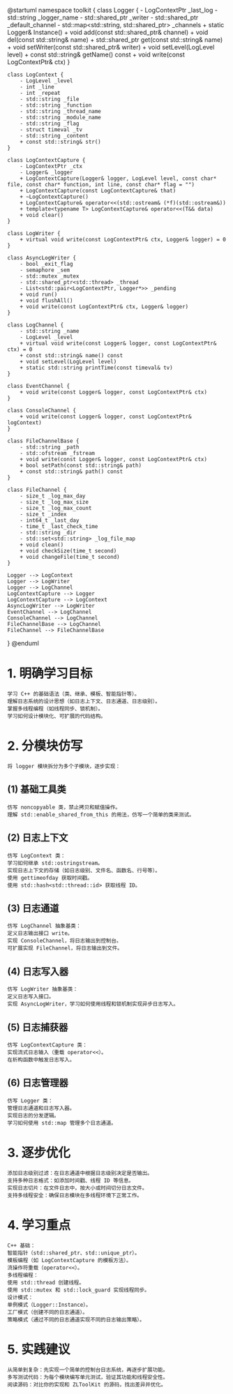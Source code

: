 @startuml
namespace toolkit {
    class Logger {
        - LogContextPtr _last_log
        - std::string _logger_name
        - std::shared_ptr<LogWriter> _writer
        - std::shared_ptr<LogChannel> _default_channel
        - std::map<std::string, std::shared_ptr<LogChannel>> _channels
        + static Logger& Instance()
        + void add(const std::shared_ptr<LogChannel>& channel)
        + void del(const std::string& name)
        + std::shared_ptr<LogChannel> get(const std::string& name)
        + void setWriter(const std::shared_ptr<LogWriter>& writer)
        + void setLevel(LogLevel level)
        + const std::string& getName() const
        + void write(const LogContextPtr& ctx)
    }

    class LogContext {
        - LogLevel _level
        - int _line
        - int _repeat
        - std::string _file
        - std::string _function
        - std::string _thread_name
        - std::string _module_name
        - std::string _flag
        - struct timeval _tv
        - std::string _content
        + const std::string& str()
    }

    class LogContextCapture {
        - LogContextPtr _ctx
        - Logger& _logger
        + LogContextCapture(Logger& logger, LogLevel level, const char* file, const char* function, int line, const char* flag = "")
        + LogContextCapture(const LogContextCapture& that)
        + ~LogContextCapture()
        + LogContextCapture& operator<<(std::ostream& (*f)(std::ostream&))
        + template<typename T> LogContextCapture& operator<<(T&& data)
        + void clear()
    }

    class LogWriter {
        + virtual void write(const LogContextPtr& ctx, Logger& logger) = 0
    }

    class AsyncLogWriter {
        - bool _exit_flag
        - semaphore _sem
        - std::mutex _mutex
        - std::shared_ptr<std::thread> _thread
        - List<std::pair<LogContextPtr, Logger*>> _pending
        + void run()
        + void flushAll()
        + void write(const LogContextPtr& ctx, Logger& logger)
    }

    class LogChannel {
        - std::string _name
        - LogLevel _level
        + virtual void write(const Logger& logger, const LogContextPtr& ctx) = 0
        + const std::string& name() const
        + void setLevel(LogLevel level)
        + static std::string printTime(const timeval& tv)
    }

    class EventChannel {
        + void write(const Logger& logger, const LogContextPtr& ctx)
    }

    class ConsoleChannel {
        + void write(const Logger& logger, const LogContextPtr& logContext)
    }

    class FileChannelBase {
        - std::string _path
        - std::ofstream _fstream
        + void write(const Logger& logger, const LogContextPtr& ctx)
        + bool setPath(const std::string& path)
        + const std::string& path() const
    }

    class FileChannel {
        - size_t _log_max_day
        - size_t _log_max_size
        - size_t _log_max_count
        - size_t _index
        - int64_t _last_day
        - time_t _last_check_time
        - std::string _dir
        - std::set<std::string> _log_file_map
        + void clean()
        + void checkSize(time_t second)
        + void changeFile(time_t second)
    }

    Logger --> LogContext
    Logger --> LogWriter
    Logger --> LogChannel
    LogContextCapture --> Logger
    LogContextCapture --> LogContext
    AsyncLogWriter --> LogWriter
    EventChannel --> LogChannel
    ConsoleChannel --> LogChannel
    FileChannelBase --> LogChannel
    FileChannel --> FileChannelBase
}
@enduml

# 1. 明确学习目标
    学习 C++ 的基础语法（类、继承、模板、智能指针等）。
    理解日志系统的设计思想（如日志上下文、日志通道、日志级别）。
    掌握多线程编程（如线程同步、锁机制）。
    学习如何设计模块化、可扩展的代码结构。
# 2. 分模块仿写
    将 logger 模块拆分为多个子模块，逐步实现：

## (1) 基础工具类
    仿写 noncopyable 类，禁止拷贝和赋值操作。
    理解 std::enable_shared_from_this 的用法，仿写一个简单的类来测试。
## (2) 日志上下文
    仿写 LogContext 类：
    学习如何继承 std::ostringstream。
    实现日志上下文的存储（如日志级别、文件名、函数名、行号等）。
    使用 gettimeofday 获取时间戳。
    使用 std::hash<std::thread::id> 获取线程 ID。
## (3) 日志通道
    仿写 LogChannel 抽象基类：
    定义日志输出接口 write。
    实现 ConsoleChannel，将日志输出到控制台。
    可扩展实现 FileChannel，将日志输出到文件。
## (4) 日志写入器
    仿写 LogWriter 抽象基类：
    定义日志写入接口。
    实现 AsyncLogWriter，学习如何使用线程和锁机制实现异步日志写入。
## (5) 日志捕获器
    仿写 LogContextCapture 类：
    实现流式日志输入（重载 operator<<）。
    在析构函数中触发日志写入。
## (6) 日志管理器
    仿写 Logger 类：
    管理日志通道和日志写入器。
    实现日志的分发逻辑。
    学习如何使用 std::map 管理多个日志通道。
# 3. 逐步优化
    添加日志级别过滤：在日志通道中根据日志级别决定是否输出。
    支持多种日志格式：如添加时间戳、线程 ID 等信息。
    实现日志切片：在文件日志中，按大小或时间切分日志文件。
    支持多线程安全：确保日志模块在多线程环境下正常工作。
# 4. 学习重点
    C++ 基础：
    智能指针（std::shared_ptr、std::unique_ptr）。
    模板编程（如 LogContextCapture 的模板方法）。
    流操作符重载（operator<<）。
    多线程编程：
    使用 std::thread 创建线程。
    使用 std::mutex 和 std::lock_guard 实现线程同步。
    设计模式：
    单例模式（Logger::Instance）。
    工厂模式（创建不同的日志通道）。
    策略模式（通过不同的日志通道实现不同的日志输出策略）。
# 5. 实践建议
    从简单到复杂：先实现一个简单的控制台日志系统，再逐步扩展功能。
    多写测试代码：为每个模块编写单元测试，验证其功能和线程安全性。
    阅读源码：对比你的实现和 ZLToolKit 的源码，找出差异并优化。